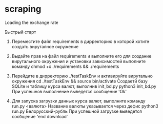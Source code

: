 # scraping
Loading the exchange rate

Быстрый старт

1. Переместите файл requirements в дирректорию в которой хотите создать вируталное окружение

2. Выдайте прав на файл requirements и выполните его для создание вирутального окружения и установки зависимостей выполните команду
    chmod +x ./requirements && ./requirements

3. Перейдите в дирректорию ./testTaskEnv и активируйте вирутально окружения
    cd ./testTaskEnv && source bin/activate
Создаетй базу SQLite и таблицу курса валют, выполнив init_bd.py
    python3 init_bd.py
При успешнов выполнение выведется сообщение 'Ok'

4. Для запуска загрузки данных курса валют, выполните команду run.py <валюта>
Название валюты указывается через дефис
    python3 run.py Белорусский-рубль
При успешной загрузке выведется сообщение 'end download'
